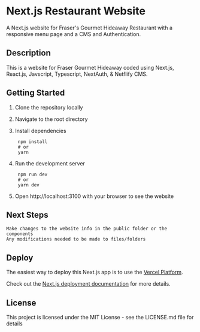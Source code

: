 # Next.js Restaurant Website

A Next.js website for Fraser's Gourmet Hideaway Restaurant with a responsive menu page and a CMS and Authentication.

## Description

This is a website for Fraser Gourmet Hideaway coded using Next.js, React.js, Javscript, Typescript, NextAuth, & Netflify CMS.
## Getting Started

1. Clone the repository locally
2. Navigate to the root directory
3. Install dependencies

        npm install
        # or
        yarn
4. Run the development server
   
        npm run dev
        # or
        yarn dev
5. Open http://localhost:3100 with your browser to see the website


## Next Steps

    Make changes to the website info in the public folder or the components
    Any modifications needed to be made to files/folders

## Deploy

The easiest way to deploy this Next.js app is to use the [Vercel Platform](https://vercel.com/new?utm_medium=default-template&filter=next.js&utm_source=create-next-app&utm_campaign=create-next-app-readme).

Check out the [Next.js deployment documentation](https://nextjs.org/docs/deployment) for more details.
## License

This project is licensed under the MIT License - see the LICENSE.md file for details


